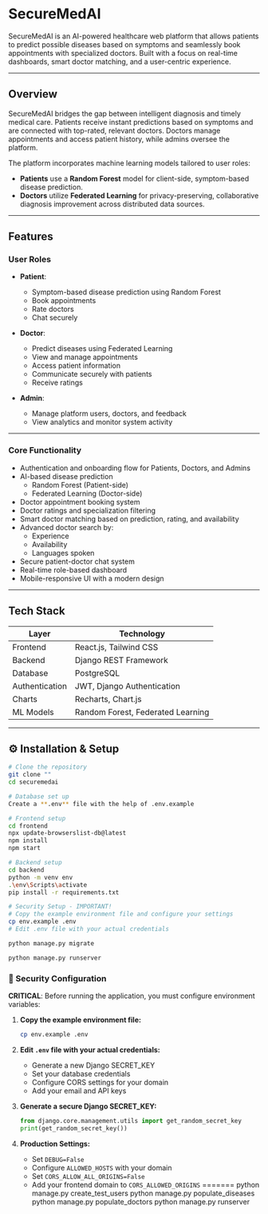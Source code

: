 # SecureMedAI

SecureMedAI is an AI-powered healthcare web platform that allows patients to predict possible diseases based on symptoms and seamlessly book appointments with specialized doctors. Built with a focus on real-time dashboards, smart doctor matching, and a user-centric experience.

---

## Overview

SecureMedAI bridges the gap between intelligent diagnosis and timely medical care. Patients receive instant predictions based on symptoms and are connected with top-rated, relevant doctors. Doctors manage appointments and access patient history, while admins oversee the platform.

The platform incorporates machine learning models tailored to user roles:

- **Patients** use a **Random Forest** model for client-side, symptom-based disease prediction.
- **Doctors** utilize **Federated Learning** for privacy-preserving, collaborative diagnosis improvement across distributed data sources.

---

## Features

### User Roles

- **Patient**:  
  - Symptom-based disease prediction using Random Forest  
  - Book appointments  
  - Rate doctors  
  - Chat securely  

- **Doctor**:  
  - Predict diseases using Federated Learning  
  - View and manage appointments  
  - Access patient information  
  - Communicate securely with patients  
  - Receive ratings  

- **Admin**:  
  - Manage platform users, doctors, and feedback  
  - View analytics and monitor system activity  

---

### Core Functionality

- Authentication and onboarding flow for Patients, Doctors, and Admins  
- AI-based disease prediction  
  - Random Forest (Patient-side)  
  - Federated Learning (Doctor-side)  
- Doctor appointment booking system  
- Doctor ratings and specialization filtering  
- Smart doctor matching based on prediction, rating, and availability  
- Advanced doctor search by:  
  - Experience  
  - Availability  
  - Languages spoken  
- Secure patient-doctor chat system  
- Real-time role-based dashboard  
- Mobile-responsive UI with a modern design  

---

## Tech Stack

| Layer            | Technology                       |
|------------------|----------------------------------|
| Frontend         | React.js, Tailwind CSS           |
| Backend          | Django REST Framework            |
| Database         | PostgreSQL                       |
| Authentication   | JWT, Django Authentication       |
| Charts           | Recharts, Chart.js               |
| ML Models        | Random Forest, Federated Learning|

---


## ⚙️ Installation & Setup

```bash
# Clone the repository
git clone ""
cd securemedai

# Database set up 
Create a **.env** file with the help of .env.example

# Frontend setup
cd frontend
npx update-browserslist-db@latest
npm install
npm start

# Backend setup
cd backend
python -m venv env
.\env\Scripts\activate  
pip install -r requirements.txt

# Security Setup - IMPORTANT!
# Copy the example environment file and configure your settings
cp env.example .env
# Edit .env file with your actual credentials

python manage.py migrate

python manage.py runserver
```

### 🔐 Security Configuration

**CRITICAL**: Before running the application, you must configure environment variables:

1. **Copy the example environment file:**
   ```bash
   cp env.example .env
   ```

2. **Edit `.env` file with your actual credentials:**
   - Generate a new Django SECRET_KEY
   - Set your database credentials
   - Configure CORS settings for your domain
   - Add your email and API keys

3. **Generate a secure Django SECRET_KEY:**
   ```python
   from django.core.management.utils import get_random_secret_key
   print(get_random_secret_key())
   ```

4. **Production Settings:**
   - Set `DEBUG=False`
   - Configure `ALLOWED_HOSTS` with your domain
   - Set `CORS_ALLOW_ALL_ORIGINS=False`
   - Add your frontend domain to `CORS_ALLOWED_ORIGINS`
=======
python manage.py create_test_users
python manage.py populate_diseases
python manage.py populate_doctors
python manage.py runserver

